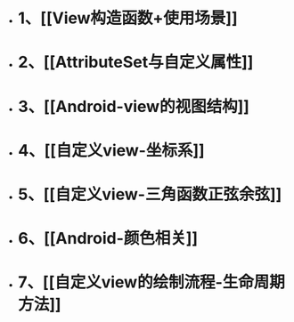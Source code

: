 - # 1、[[View构造函数+使用场景]]
- # 2、[[AttributeSet与自定义属性]]
- # 3、[[Android-view的视图结构]]
- # 4、[[自定义view-坐标系]]
- # 5、[[自定义view-三角函数正弦余弦]]
- # 6、[[Android-颜色相关]]
- # 7、[[自定义view的绘制流程-生命周期方法]]